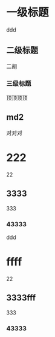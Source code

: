 # 一级标题
ddd
## 二级标题
二胡

### 三级标题
顶顶顶顶
## md2
对对对

# 222
22
## 3333
333
### 43333
ddd

# ffff
22
## 3333fff
333
### 43333
